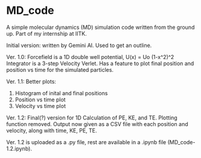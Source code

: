 # MD_code
A simple molecular dynamics (MD) simulation code written from the ground up. Part of my internship at IITK.

Initial version: 
written by Gemini AI. Used to get an outline.  

Ver. 1.0: 
Forcefield is a 1D double well potential, U(x) = Uo (1-x^2)^2 
Integrator is a 3-step Velocity Verlet. 
Has a feature to plot final position and position vs time for the simulated particles.

Ver. 1.1: 
Better plots: 
1. Histogram of inital and final positions
2. Position vs time plot
3. Velocity vs time plot

Ver. 1.2: 
Final(?) version for 1D
Calculation of PE, KE, and TE. 
Plotting function removed. 
Output now given as a CSV file with each position and velocity, along with time, KE, PE, TE. 

Ver. 1.2 is uploaded as a .py file, rest are available in a .ipynb file (MD_code-1.2.ipynb).
